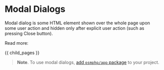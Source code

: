 # Modal Dialogs #

Modal dialog is some HTML element shown over the whole page upon some user action and hidden only after explicit user action (such as pressing Close button). 

Read more:

{{ child_pages }}

> **Note**. To use modal dialogs, [add `osmphp/app` package](#) to your project.
